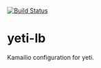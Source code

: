 [![Build Status](https://travis-ci.org/yeti-switch/yeti-lb.svg?branch=master)](https://travis-ci.org/yeti-switch/yeti-lb)
# yeti-lb
Kamailio configuration for yeti.
